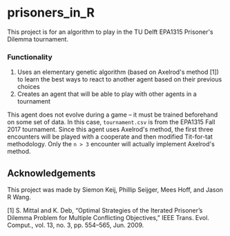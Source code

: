 # prisoners_in_R

This project is for an algorithm to play in the TU Delft EPA1315 Prisoner's Dilemma tournament.

### Functionality
1. Uses an elementary genetic algorithm (based on Axelrod's method [1]) to learn the best ways to react to another agent based on their previous choices
2. Creates an agent that will be able to play with other agents in a tournament

This agent does not evolve during a game – it must be trained beforehand on some set of data. In this case, `tournament.csv` is from the EPA1315 Fall 2017 tournament. Since this agent uses Axelrod's method, the first three encounters will be played with a cooperate and then modified Tit-for-tat methodology. Only the `n > 3` encounter will actually implement Axelrod's method.

## Acknowledgements

This project was made by Siemon Keij, Phillip Seijger, Mees Hoff, and Jason R Wang.

[1] S. Mittal and K. Deb, “Optimal Strategies of the Iterated Prisoner’s Dilemma Problem for Multiple Conflicting Objectives,” IEEE Trans. Evol. Comput., vol. 13, no. 3, pp. 554–565, Jun. 2009.
